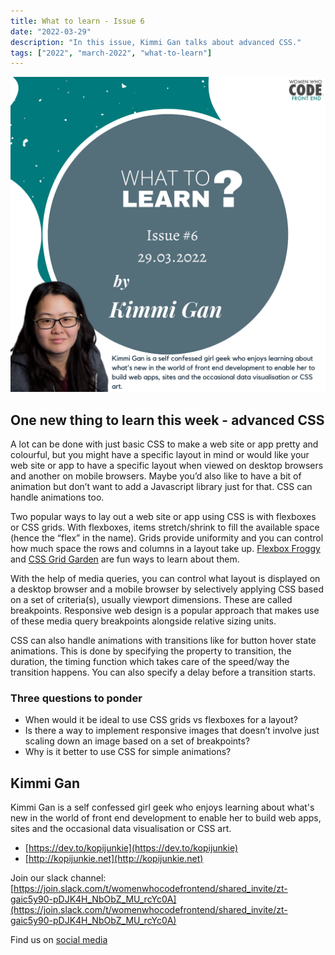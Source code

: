 ```yaml
---
title: What to learn - Issue 6
date: "2022-03-29"
description: "In this issue, Kimmi Gan talks about advanced CSS."
tags: ["2022", "march-2022", "what-to-learn"]
---
```


![Issue 6 - Kimmi Gan](./issue6.png)

## One new thing to learn this week - advanced CSS

A lot can be done with just basic CSS to make a web site or app pretty and colourful, but you might have a specific layout in mind or would like your web site or app to have a specific layout when viewed on desktop browsers and another on mobile browsers. Maybe you’d also like to have a bit of animation but don’t want to add a Javascript library just for that. CSS can handle animations too.

Two popular ways to lay out a web site or app using CSS is with flexboxes or CSS grids. With flexboxes, items stretch/shrink to fill the available space (hence the “flex” in the name). Grids provide uniformity and you can control how much space the rows and columns in a layout take up. [Flexbox Froggy](http://flexboxfroggy.com/) and [CSS Grid Garden](https://cssgridgarden.com/) are fun ways to learn about them.

With the help of media queries, you can control what layout is displayed on a desktop browser and a mobile browser by selectively applying CSS based on a set of criteria(s), usually viewport dimensions. These are called breakpoints. Responsive web design is a popular approach that makes use of these media query breakpoints alongside relative sizing units.

CSS can also handle animations with transitions like for button hover state animations. This is done by specifying the property to transition, the duration, the timing function which takes care of the speed/way the transition happens. You can also specify a delay before a transition starts.

### Three questions to ponder

- When would it be ideal to use CSS grids vs flexboxes for a layout?
- Is there a way to implement responsive images that doesn’t involve just scaling down an image based on a set of breakpoints?
- Why is it better to use CSS for simple animations?

## Kimmi Gan

Kimmi Gan is a self confessed girl geek who enjoys learning about what's new in the world of front end development to enable her to build web apps, sites and the occasional data visualisation or CSS art. 

- [https://dev.to/kopijunkie](https://dev.to/kopijunkie)
- [http://kopijunkie.net](http://kopijunkie.net)

Join our slack channel: [https://join.slack.com/t/womenwhocodefrontend/shared_invite/zt-gaic5y90-pDJK4H_NbObZ_MU_rcYc0A](https://join.slack.com/t/womenwhocodefrontend/shared_invite/zt-gaic5y90-pDJK4H_NbObZ_MU_rcYc0A)

Find us on [social media](https://beacons.ai/wwcodefrontend)



